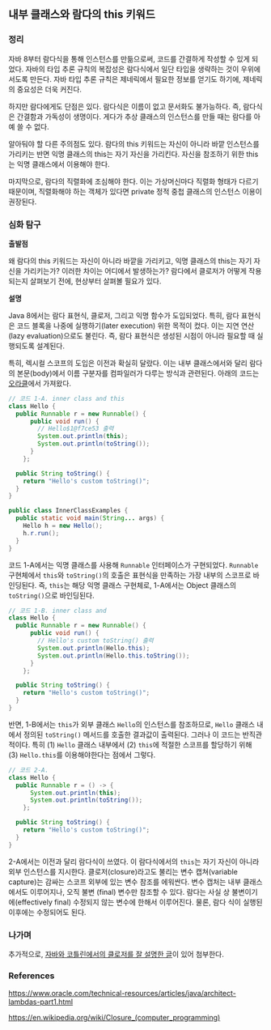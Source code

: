 ## 내부 클래스와 람다의 this 키워드

### 정리

자바 8부터 람다식을 통해 인스턴스를 만듦으로써, 코드를 간결하게 작성할 수 있게 되었다. 자바의 타입 추론 규칙의 복잡성은 람다식에서 일단 타입을 생략하는 것이 우위에 서도록 만든다. 자바 타입 추론 규칙은 제네릭에서 필요한 정보를 얻기도 하기에, 제네릭의 중요성은 더욱 커진다.

하지만 람다에게도 단점은 있다. 람다식은 이름이 없고 문서화도 불가능하다. 즉, 람다식은 간결함과 가독성이 생명이다. 게다가 추상 클래스의 인스턴스를 만들 때는 람다를 아예 쓸 수 없다.

알아둬야 할 다른 주의점도 있다. 람다의 this 키워드는 자신이 아니라 바깥 인스턴스를 가리키는 반면 익명 클래스의 this는 자기 자신을 가리킨다. 자신을 참조하기 위한 this는 익명 클래스에서 이용해야 한다.

마지막으로, 람다의 직렬화에 조심해야 한다. 이는 가상머신마다 직렬화 형태가 다르기 때문이며, 직렬화해야 하는 객체가 있다면 private 정적 중첩 클래스의 인스턴스 이용이 권장된다.

### 심화 탐구

**출발점**

왜 람다의 this 키워드는 자신이 아니라 바깥을 가리키고, 익명 클래스의 this는 자기 자신을 가리키는가? 이러한 차이는 어디에서 발생하는가? 람다에서 클로저가 어떻게 작용되는지 살펴보기 전에, 현상부터 살펴볼 필요가 있다.

**설명**

Java 8에서는 람다 표현식, 클로저, 그리고 익명 함수가 도입되었다. 특히, 람다 표현식은 코드 블록을 나중에 실행하기(later execution) 위한 목적이 컸다. 이는 지연 연산(lazy evaluation)으로도 불린다. 즉, 람다 표현식은 생성된 시점이 아니라 필요할 때 실행되도록 설계된다.

특히, 렉시컬 스코프의 도입은 이전과 확실히 달랐다. 이는 내부 클래스에서와 달리 람다의 본문(body)에서 이름 구분자를 컴파일러가 다루는 방식과 관련된다. 아래의 코드는 [오라클](https://www.oracle.com/technical-resources/articles/java/architect-lambdas-part1.html)에서 가져왔다.

```java
// 코드 1-A. inner class and this
class Hello {
  public Runnable r = new Runnable() {
      public void run() {
        // Hello$1@f7ce53 출력
        System.out.println(this);
        System.out.println(toString());
      }
    };

  public String toString() {
    return "Hello's custom toString()";
  }
}

public class InnerClassExamples {
  public static void main(String... args) {
    Hello h = new Hello();
    h.r.run();
  }
}
```

코드 1-A에서는 익명 클래스를 사용해 `Runnable` 인터페이스가 구현되었다. `Runnable` 구현체에서 `this`와 `toString()`의 호출은 표현식을 만족하는 가장 내부의 스코프로 바인딩된다. 즉, `this`는 해당 익명 클래스 구현체로, 1-A에서는 Object 클래스의 `toString()`으로 바인딩된다.

```java
// 코드 1-B. inner class and
class Hello {
  public Runnable r = new Runnable() {
      public void run() {
        // Hello's custom toString() 출력
        System.out.println(Hello.this);
        System.out.println(Hello.this.toString());
      }
    };

  public String toString() {
    return "Hello's custom toString()";
  }
}
```

반면, 1-B에서는 `this`가 외부 클래스 `Hello`의 인스턴스를 참조하므로, `Hello` 클래스 내에서 정의된 `toString()` 메서드를 호출한 결과값이 출력된다. 그러나 이 코드는 반직관적이다. 특히 (1) `Hello` 클래스 내부에서 (2) `this`에 적절한 스코프를 할당하기 위해 (3) `Hello.this`를 이용해야한다는 점에서 그렇다.

```java
// 코드 2-A.
class Hello {
  public Runnable r = () -> {
      System.out.println(this);
      System.out.println(toString());
    };

  public String toString() {
    return "Hello's custom toString()";
  }
}
```

2-A에서는 이전과 달리 람다식이 쓰였다. 이 람다식에서의 `this`는 자기 자신이 아니라 외부 인스턴스를 지시한다. 클로저(closure)라고도 불리는 변수 캡쳐(variable capture)는 감싸는 스코프 외부에 있는 변수 참조를 에워싼다. 변수 캡처는 내부 클래스에서도 이루어지나, 오직 불변 (final) 변수만 참조할 수 있다. 람다는 사실 상 불변이기에(effectively final) 수정되지 않는 변수에 한해서 이루어진다. 물론, 람다 식이 실행된 이후에는 수정되어도 된다.

### 나가며

추가적으로, [자바와 코틀린에서의 클로저를 잘 설명한 글](https://jaeyeong951.medium.com/java-%ED%81%B4%EB%A1%9C%EC%A0%80-vs-kotlin-%ED%81%B4%EB%A1%9C%EC%A0%80-c6c12da97f94)이 있어 첨부한다.

### References

https://www.oracle.com/technical-resources/articles/java/architect-lambdas-part1.html

https://en.wikipedia.org/wiki/Closure_(computer_programming)
